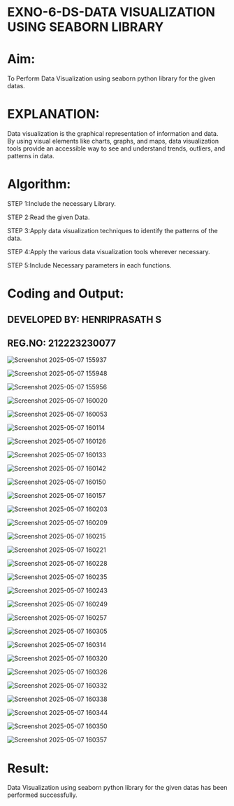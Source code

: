 # EXNO-6-DS-DATA VISUALIZATION USING SEABORN LIBRARY

# Aim:
  To Perform Data Visualization using seaborn python library for the given datas.

# EXPLANATION:
Data visualization is the graphical representation of information and data. By using visual elements like charts, graphs, and maps, data visualization tools provide an accessible way to see and understand trends, outliers, and patterns in data.

# Algorithm:
STEP 1:Include the necessary Library.

STEP 2:Read the given Data.

STEP 3:Apply data visualization techniques to identify the patterns of the data.

STEP 4:Apply the various data visualization tools wherever necessary.

STEP 5:Include Necessary parameters in each functions.

# Coding and Output:
## DEVELOPED BY: HENRIPRASATH S
## REG.NO: 212223230077

![Screenshot 2025-05-07 155937](https://github.com/user-attachments/assets/ec71ce59-fa0b-4b3d-9f8b-c304e5f6563b)

![Screenshot 2025-05-07 155948](https://github.com/user-attachments/assets/a671ce1a-5b31-4ecd-b025-d1d4c9e367ee)

![Screenshot 2025-05-07 155956](https://github.com/user-attachments/assets/7de4d67e-4c5f-46a6-84b5-b8d18d755ced)

![Screenshot 2025-05-07 160020](https://github.com/user-attachments/assets/f14dfdd7-fab1-467e-b88c-5e6f8a0ee821)

![Screenshot 2025-05-07 160053](https://github.com/user-attachments/assets/d4f70483-f39c-4ac3-ab6a-8c00cc014020)

![Screenshot 2025-05-07 160114](https://github.com/user-attachments/assets/d6c46890-6e18-4ae3-b695-2fdd290484ad)

![Screenshot 2025-05-07 160126](https://github.com/user-attachments/assets/554d8ffb-a8d1-4db6-9b37-81c6b4659b53)

![Screenshot 2025-05-07 160133](https://github.com/user-attachments/assets/342e0ec8-c247-43f2-8668-cc138444d1fb)

![Screenshot 2025-05-07 160142](https://github.com/user-attachments/assets/59d745fc-269c-4e56-a9bd-0cb831f06aeb)

![Screenshot 2025-05-07 160150](https://github.com/user-attachments/assets/ac296f86-44c7-4fca-b4bd-577b11bf233a)

![Screenshot 2025-05-07 160157](https://github.com/user-attachments/assets/2d8d3d95-cd9c-4573-afb8-d019c3a4df09)

![Screenshot 2025-05-07 160203](https://github.com/user-attachments/assets/fd3f039f-614a-4b3a-a218-19a738b2b734)

![Screenshot 2025-05-07 160209](https://github.com/user-attachments/assets/eb178db8-33eb-4b02-84f6-ec45c30c25e0)

![Screenshot 2025-05-07 160215](https://github.com/user-attachments/assets/fef04faf-3af7-45a0-8ccd-e72d000447c5)

![Screenshot 2025-05-07 160221](https://github.com/user-attachments/assets/ad339300-65fb-4ca1-a558-d78c4106bc18)

![Screenshot 2025-05-07 160228](https://github.com/user-attachments/assets/6b3a1500-745f-4887-bf09-32f503ad9e14)

![Screenshot 2025-05-07 160235](https://github.com/user-attachments/assets/dfe2e1b9-24c2-4681-9187-b4fc0f533806)

![Screenshot 2025-05-07 160243](https://github.com/user-attachments/assets/a2a1c489-a411-44d8-9b0d-fa4b61dc5327)

![Screenshot 2025-05-07 160249](https://github.com/user-attachments/assets/cee606fd-0b12-4e66-9d11-35e35ba87dc2)

![Screenshot 2025-05-07 160257](https://github.com/user-attachments/assets/e13a194d-9fb2-46d5-a281-9da138e40fa2)

![Screenshot 2025-05-07 160305](https://github.com/user-attachments/assets/879910eb-f35d-4f02-8ac1-202478500994)

![Screenshot 2025-05-07 160314](https://github.com/user-attachments/assets/566b7f29-1db6-45c6-958b-c2a0d1fb4d3b)

![Screenshot 2025-05-07 160320](https://github.com/user-attachments/assets/8cac752e-f3b1-4805-a27b-503b743dbc55)

![Screenshot 2025-05-07 160326](https://github.com/user-attachments/assets/239bb1ae-d878-4009-ba1b-6e74008d9a1d)

![Screenshot 2025-05-07 160332](https://github.com/user-attachments/assets/dfe96ba0-86c5-440b-bce3-e6b6905a3700)

![Screenshot 2025-05-07 160338](https://github.com/user-attachments/assets/aeebd514-14e2-4a39-8f95-b8df87760e23)

![Screenshot 2025-05-07 160344](https://github.com/user-attachments/assets/9bdb349d-757e-4c3d-b252-a9b84a5fd134)

![Screenshot 2025-05-07 160350](https://github.com/user-attachments/assets/63b79dc1-deb8-449f-af2e-6bdd44b6aa4a)

![Screenshot 2025-05-07 160357](https://github.com/user-attachments/assets/6046115a-b62a-414d-aef6-0eedd3a144ac)


# Result:
 Data Visualization using seaborn python library for the given datas has been performed successfully.
